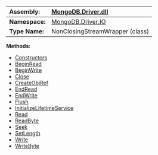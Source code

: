 | **Assembly:** | [MongoDB.Driver.dll](MongoDB_Driver.md) |
|:--------------|:----------------------------------------|
| **Namespace:** | [MongoDB.Driver.IO](N_MongoDB_Driver_IO.md) |
| **Type Name:** | NonClosingStreamWrapper (class)         |

**Methods:**
  * [Constructors](#Constructors.md)
  * [BeginRead](#BeginRead.md)
  * [BeginWrite](#BeginWrite.md)
  * [Close](#Close.md)
  * [CreateObjRef](#CreateObjRef.md)
  * [EndRead](#EndRead.md)
  * [EndWrite](#EndWrite.md)
  * [Flush](#Flush.md)
  * [InitializeLifetimeService](#InitializeLifetimeService.md)
  * [Read](#Read.md)
  * [ReadByte](#ReadByte.md)
  * [Seek](#Seek.md)
  * [SetLength](#SetLength.md)
  * [Write](#Write.md)
  * [WriteByte](#WriteByte.md)
